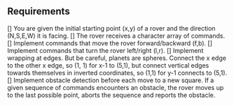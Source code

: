 ## Requirements

[] You are given the initial starting point (x,y) of a rover and the direction (N,S,E,W) it is facing.
[] The rover receives a character array of commands.
[] Implement commands that move the rover forward/backward (f,b).
[] Implement commands that turn the rover left/right (l,r).
[] Implement wrapping at edges. But be careful, planets are spheres. Connect the x edge to the other x edge, so (1,  1) for x-1 to (5,1), but connect vertical edges towards themselves in inverted coordinates, so (1,1) for y-1 connects to (5,1).
[] Implement obstacle detection before each move to a new square. If a given sequence of commands encounters an obstacle, the rover moves up to the last possible point, aborts the sequence and reports the obstacle.
